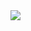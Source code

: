 <img align="center" src="https://github-readme-stats-one-liard-37.vercel.app/api/top-langs/?username=Moosyu&show_icons=true&theme=dracula"/>
